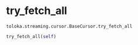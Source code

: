 # try_fetch_all
`toloka.streaming.cursor.BaseCursor.try_fetch_all`

```python
try_fetch_all(self)
```

